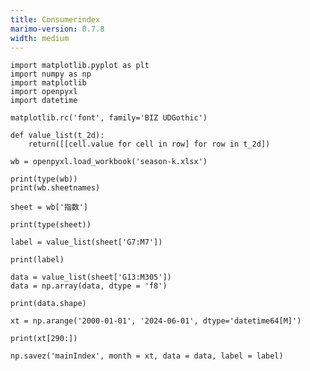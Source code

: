 ```yaml
---
title: Consumerindex
marimo-version: 0.7.8
width: medium
---
```


```{.python.marimo}
import matplotlib.pyplot as plt
import numpy as np
import matplotlib
import openpyxl
import datetime

matplotlib.rc('font', family='BIZ UDGothic')
```

```{.python.marimo}
def value_list(t_2d):
    return([[cell.value for cell in row] for row in t_2d])
```

```{.python.marimo}
wb = openpyxl.load_workbook('season-k.xlsx')

print(type(wb))
print(wb.sheetnames)
```

```{.python.marimo}
sheet = wb['指数']

print(type(sheet))
```

```{.python.marimo}
label = value_list(sheet['G7:M7'])

print(label)
```

```{.python.marimo}
data = value_list(sheet['G13:M305'])
data = np.array(data, dtype = 'f8')

print(data.shape)
```

```{.python.marimo}
xt = np.arange('2000-01-01', '2024-06-01', dtype='datetime64[M]')

print(xt[290:])
```

```{.python.marimo}
np.savez('mainIndex', month = xt, data = data, label = label)
```